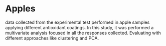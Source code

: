 # Apples
data collected from the experimental test performed in apple samples applying different antioxidant coatings. In this study, it was performed a multivariate analysis focused in all the responses collected. Evaluating with different approaches like clustering and PCA.
